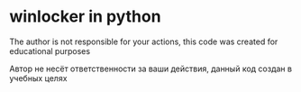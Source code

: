 # winlocker in python
The author is not responsible for your actions, this code was created for educational purposes

Автор не несёт ответственности за ваши действия, данный код создан в учебных целях
